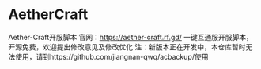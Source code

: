 # AetherCraft
Aether-Craft开服脚本 官网：https://aether-craft.rf.gd/ 一键互通服开服脚本，开源免费，欢迎提出修改意见及修改优化
注：新版本正在开发中，本仓库暂时无法使用，请到https://github.com/jiangnan-qwq/acbackup/使用
